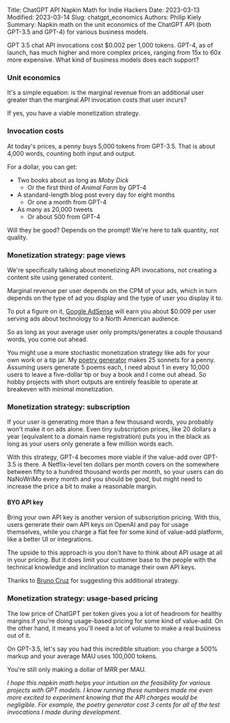 Title: ChatGPT API Napkin Math for Indie Hackers
Date: 2023-03-13
Modified: 2023-03-14
Slug: chatgpt_economics
Authors: Philip Kiely
Summary: Napkin math on the unit economics of the ChatGPT API (both GPT-3.5 and GPT-4) for various business models. 

GPT 3.5 chat API invocations cost $0.002 per 1,000 tokens. GPT-4, as of launch, has much higher and more complex prices, ranging from 15x to 60x more expensive. What kind of business models does each support?

### Unit economics

It's a simple equation: is the marginal revenue from an additional user greater than the marginal API invocation costs that user incurs?

If yes, you have a viable monetization strategy.

### Invocation costs

At today's prices, a penny buys 5,000 tokens from GPT-3.5. That is about 4,000 words, counting both input and output. 

For a dollar, you can get:

* Two books about as long as *Moby Dick*
  * Or the first third of *Animal Farm* by GPT-4
* A standard-length blog post every day for eight months
  * Or one a month from GPT-4
* As many as 20,000 tweets
  * Or about 500 from GPT-4

Will they be good? Depends on the prompt! We're here to talk quantity, not quality.

### Monetization strategy: page views

We're specifically talking about monetizing API invocations, not creating a content site using generated content. 

Marginal revenue per user depends on the CPM of your ads, which in turn depends on the type of ad you display and the type of user you display it to.

To put a figure on it, [Google AdSense](https://adsense.google.com/start/) will earn you about $0.009 per user serving ads about technology to a North American audience.

So as long as your average user only prompts/generates a couple thousand words, you come out ahead.

You might use a more stochastic monetization strategy like ads for your own work or a tip jar. My [poetry generator](https://philipkiely.com/rhymes) makes 25 sonnets for a penny. Assuming users generate 5 poems each, I need about 1 in every 10,000 users to leave a five-dollar tip or buy a book and I come out ahead. So hobby projects with short outputs are entirely feasible to operate at breakeven with minimal monetization.

### Monetization strategy: subscription

If your user is generating more than a few thousand words, you probably won't make it on ads alone. Even tiny subscription prices, like 20 dollars a year (equivalent to a domain name registration) puts you in the black as long as your users only generate a few million words each.

With this strategy, GPT-4 becomes more viable if the value-add over GPT-3.5 is there. A Netflix-level ten dollars per month covers on the somewhere between fifty to a hundred thousand words per month, so your users can do NaNoWriMo every month and you should be good, but might need to increase the price a bit to make a reasonable margin.

#### BYO API key

Bring your own API key is another version of subscription pricing. With this, users generate their own API keys on OpenAI and pay for usage themselves, while you charge a flat fee for some kind of value-add platform, like a better UI or integrations.

The upside to this approach is you don't have to think about API usage at all in your pricing. But it does limit your customer base to the people with the technical knowledge and inclination to manage their own API keys.

Thanks to [Bruno Cruz](https://twitter.com/ImBrunoCruz) for suggesting this additional strategy.

### Monetization strategy: usage-based pricing

The low price of ChatGPT per token gives you a lot of headroom for healthy margins if you're doing usage-based pricing for some kind of value-add. On the other hand, it means you'll need a lot of volume to make a real business out of it.

On GPT-3.5, let's say you had this incredible situation: you charge a 500% markup and your average MAU uses 100,000 tokens.

You're still only making a dollar of MRR per MAU.

*I hope this napkin math helps your intuition on the feasibility for various projects with GPT models. I know running these numbers made me even more excited to experiment knowing that the API charges would be negligible. For example, the poetry generator cost 3 cents for all of the test invocations I made during development.*